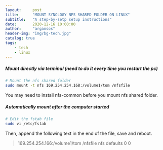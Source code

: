 ```yaml
---
layout:     post
title:      "MOUNT SYNOLOGY NFS SHARED FOLDER ON LINUX"
subtitle:   "A step-by-setp setup instructions"
date:       2020-12-16 10:00:00
author:     "argansos"
header-img: "img/bg-tech.jpg"
catalog: true
tags:
    - tech
    - linux
---
```


##### Mount directly via terminal (need to do it every time you restart the pc)

```bash
# Mount the nfs shared folder
sudo mount -t nfs 169.254.254.168:/volume1/tom /nfsfile
```
You may need to install nfs-common before you mount nfs shared folder.

##### Automatically mount after the computer started

```bash
# Edit the fstab file
sudo vi /etc/fstab
```

Then, append the following text in the end of the file, save and reboot.
> 169.254.254.166:/volume1/tom /nfsfile nfs defaults  0  0
